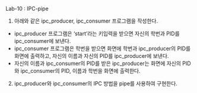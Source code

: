 Lab-10 : IPC-pipe
1. 아래와 같은 ipc_producer, ipc_consumer 프로그램을 작성한다. 
- ipc_producer 프로그램은 ‘start’라는 키입력을 받으면 자신의 학번과 PID를
ipc_consumer에 보낸다. 
- ipc_consumer 프로그램은 학번을 받으면 화면에 학번과 ipc_producer의 PID를 화면에
출력하고, 자신의 이름과 자신의 PID를 ipc_producer에 보낸다. 
- 자신의 이름과 ipc_consumer의 PID를 받은 ipc_producer는 화면에 자신의 PID와
ipc_consumer의 PID, 이름과 학번을 화면에 출력한다. 

2. ipc_producer와 ipc_consumer의 IPC 방법을 pipe를 사용하여 구현한다. 
